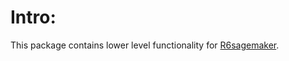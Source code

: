 # Intro:

This package contains lower level functionality for [R6sagemaker](https://github.com/DyfanJones/sagemaker-r-sdk).
